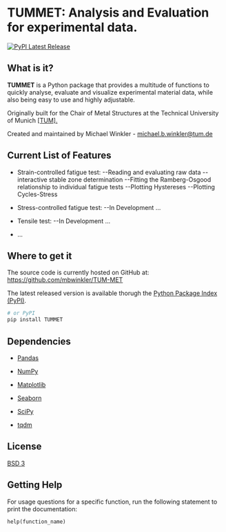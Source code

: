 

# TUMMET: Analysis and Evaluation for experimental data.
[![PyPI Latest Release](https://img.shields.io/pypi/v/TUMMET?style=for-the-badge)](https://pypi.org/project/TUMMET/)

## What is it?

**TUMMET** is a Python package that provides a multitude of functions to quickly analyse, evaluate and visualize experimental material data, while also being easy to use and highly adjustable.

Originally built for the Chair of Metal Structures at the Technical University of Munich [[TUM].](https://www.cee.ed.tum.de/en/metallbau/welcome-page/)

Created and maintained by Michael Winkler -  michael.b.winkler@tum.de

## Current List of Features
- Strain-controlled fatigue test:
--Reading and evaluating raw data
--interactive stable zone determination
--Fitting the Ramberg-Osgood relationship to individual fatigue tests
--Plotting Hystereses
--Plotting Cycles-Stress 

- Stress-controlled fatigue test:
--In Development ... 

- Tensile test:
--In Development ...

- ...


 



## Where to get it
The source code is currently hosted on GitHub at:
https://github.com/mbwinkler/TUM-MET

The latest released version is available thorugh the [Python
Package Index (PyPI)](https://pypi.org/project/TUMMET/).


```sh
# or PyPI
pip install TUMMET
```

## Dependencies
- [Pandas](https://pandas.pydata.org/)

- [NumPy](https://www.numpy.org)

- [Matplotlib](https://matplotlib.org/)

- [Seaborn](https://seaborn.pydata.org/)

- [SciPy](https://scipy.org/)

- [tqdm](https://tqdm.github.io/)




## License
[BSD 3](LICENSE)

## Getting Help

For usage questions for a specific function, run the following statement to print the documentation: 
```
help(function_name)
```
